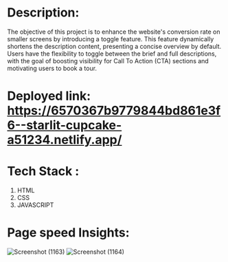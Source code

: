# Description: 
The objective of this project is to enhance the website's conversion rate on smaller screens by introducing a toggle feature. This feature dynamically shortens the description content, presenting a concise overview by default. Users have the flexibility to toggle between the brief and full descriptions, with the goal of boosting visibility for Call To Action (CTA) sections and motivating users to book a tour.
# Deployed link: https://6570367b9779844bd861e3f6--starlit-cupcake-a51234.netlify.app/
# Tech Stack :
 1. HTML
 2. CSS
 3. JAVASCRIPT

# Page speed Insights:

![Screenshot (1163)](https://github.com/ShudhanshuShekhar123/Travelopia_test/assets/115460439/72daf896-d432-47ab-8ab3-0f6688d56f90)
![Screenshot (1164)](https://github.com/ShudhanshuShekhar123/Travelopia_test/assets/115460439/5cd75dec-05f5-47d6-b087-7d46144b11db)


